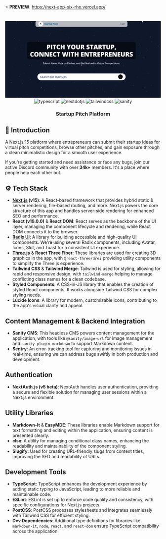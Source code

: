 :star: **PREVIEW**: https://next-app-six-rho.vercel.app/

<div align="center">
  <br />
      <img src="/assets/thumnail-startup-pitch.png" alt="Project Banner">
  <br />

  <div>
    <img src="https://img.shields.io/badge/-Typescript-black?style=for-the-badge&logoColor=white&logo=react&color=3178C6" alt="typescript" />
    <img src="https://img.shields.io/badge/-Next_JS-black?style=for-the-badge&logoColor=white&logo=nextdotjs&color=000000" alt="nextdotjs" />
    <img src="https://img.shields.io/badge/-Tailwind_CSS-black?style=for-the-badge&logoColor=white&logo=tailwindcss&color=06B6D4" alt="tailwindcss" />
    <img src="https://img.shields.io/badge/-Sanity-black?style=for-the-badge&logoColor=white&logo=sanity&color=F03E2F" alt="sanity" />

  </div>

<h3 align="center">Startup Pitch Platform</h3>

   
</div>

## <a name="introduction">🤖 Introduction</a>

A Next.js 15 platform where entrepreneurs can submit their startup ideas for virtual pitch competitions, browse other
pitches, and gain exposure through a clean minimalistic design for a smooth user experience.

If you're getting started and need assistance or face any bugs, join our active Discord community with over **34k+**
members. It's a place where people help each other out.

## <a name="tech-stack">⚙️ Tech Stack</a>

- **[Next.js](https://nextjs.org/) (v15)**: A React-based framework that provides hybrid static & server rendering, file-based routing, and more. Next.js powers the core structure of this app and handles server-side rendering for enhanced SEO and performance.
- **React (v19.0.0)** & **React DOM**: React serves as the backbone of the UI layer, managing the component lifecycle and rendering, while React DOM connects it to the browser.
- **[Radix UI](https://www.radix-ui.com/)**: A library for building accessible and high-quality UI components. We're using several Radix components, including Avatar, Icons, Slot, and Toast for a consistent UI experience.
- **[Three.js](https://threejs.org/)** & **React Three Fiber**: These libraries are used for creating 3D graphics in the app, with `@react-three/drei` providing utility components to simplify the Three.js experience.
- **Tailwind CSS** & **Tailwind Merge**: Tailwind is used for styling, allowing for rapid and responsive design, with `tailwind-merge` helping to manage conflicting class names for a clean codebase.
- **Styled Components**: A CSS-in-JS library that enables the creation of styled React components. It works alongside Tailwind CSS for complex styling needs.
- **Lucide Icons**: A library for modern, customizable icons, contributing to the app's visual clarity and appeal.

## Content Management & Backend Integration

- **Sanity CMS**: This headless CMS powers content management for the application, with tools like `@sanity/image-url` for image management and `sanity-plugin-markdown` to support Markdown content.
- **Sentry**: An error-tracking tool for capturing and monitoring issues in real-time, ensuring we can address bugs swiftly in both production and development.

## Authentication

- **NextAuth.js (v5 beta)**: NextAuth handles user authentication, providing a secure and flexible solution for managing user sessions within a Next.js environment.

## Utility Libraries

- **Markdown-It** & **EasyMDE**: These libraries enable Markdown support for text formatting and editing within the application, ensuring content is presented clearly.
- **clsx**: A utility for managing conditional class names, enhancing the readability and maintainability of the component styling.
- **Slugify**: Used for creating URL-friendly slugs from content titles, improving the SEO and readability of URLs.

## Development Tools

- **TypeScript**: TypeScript enhances the development experience by adding static typing to JavaScript, leading to more reliable and maintainable code.
- **ESLint**: ESLint is set up to enforce code quality and consistency, with specific configurations for Next.js projects.
- **PostCSS**: PostCSS processes stylesheets and integrates seamlessly with Tailwind CSS for efficient styling.
- **Dev Dependencies**: Additional type definitions for libraries like `markdown-it`, `node`, `react`, and `react-dom` ensure TypeScript compatibility across the application.
